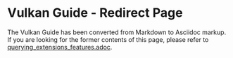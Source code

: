 # Vulkan Guide - Redirect Page

The Vulkan  Guide has been converted from Markdown to Asciidoc markup. If you are looking for the former contents of this page, please refer to [querying_extensions_features.adoc](./querying_extensions_features.adoc).
